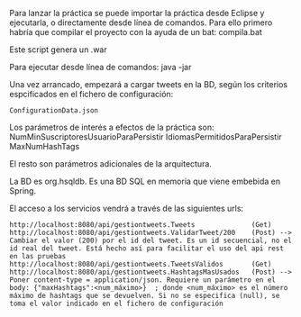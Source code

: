 Para lanzar la práctica se puede importar la práctica desde Eclipse y ejecutarla, o directamente desde línea de comandos.
Para ello primero habría que compilar el proyecto con la ayuda de un bat:
	compila.bat
	
Este script genera un .war

Para ejecutar desde línea de comandos:
	java -jar <nombre del war>
	
Una vez arrancado, empezará a cargar tweets en la BD, según los criterios espcificados en el fichero de configuración:

	ConfigurationData.json
	
Los parámetros de interés a efectos de la práctica son:
	NumMinSuscriptoresUsuarioParaPersistir
	IdiomasPermitidosParaPersistir
	MaxNumHashTags
	
El resto son parámetros adicionales de la arquitectura.

La BD es org.hsqldb. Es una BD SQL en memoria que viene embebida en Spring.

El acceso a los servicios vendrá a través de las siguientes urls:

	http://localhost:8080/api/gestiontweets.Tweets              (Get)
	http://localhost:8080/api/gestiontweets.ValidarTweet/200    (Post) --> Cambiar el valor (200) por el id del tweet. Es un id secuencial, no el id real del tweet. Está hecho así para facilitar el uso del api rest en las pruebas
	http://localhost:8080/api/gestiontweets.TweetsValidos       (Get)
	http://localhost:8080/api/gestiontweets.HashtagsMasUsados   (Post) --> Poner content-type = application/json. Requiere un parámetro en el body: {"maxHashtags":<num_máximo>}  ; donde <num_máximo> es el número máximo de hashtags que se devuelven. Si no se especifica (null), se toma el valor indicado en el fichero de configuración